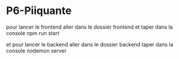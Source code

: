 # P6-Piiquante

pour lancer le frontend aller dans le dossier frontend et taper dans la console npm run start

et pour lancer le backend aller dans le dossier backend taper dans la console nodemon server

